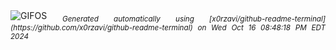 <div align="justify">
<picture>
    <source media="(prefers-color-scheme: dark)" srcset="https://i.ibb.co/4pLtMnY/output-gif.gif">
    <source media="(prefers-color-scheme: light)" srcset="https://i.ibb.co/4pLtMnY/output-gif.gif">
    <img alt="GIFOS" src="https://i.ibb.co/4pLtMnY/output-gif.gif">
</picture>
<sub><i>Generated automatically using [x0rzavi/github-readme-terminal](https://github.com/x0rzavi/github-readme-terminal) on Wed Oct 16 08:48:18 PM EDT 2024</i></sub>
</div>

<!--  -->